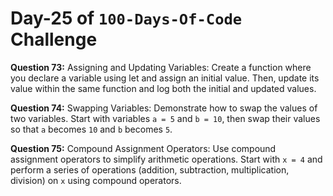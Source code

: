 # Day-25 of `100-Days-Of-Code` Challenge

**Question 73:** Assigning and Updating Variables: Create a function where you declare a variable using let and assign an initial value. Then, update its value within the same function and log both the initial and updated values.

**Question 74:** Swapping Variables: Demonstrate how to swap the values of two variables. Start with variables `a = 5` and `b = 10`, then swap their values so that `a` becomes `10` and `b` becomes `5`.

**Question 75:** Compound Assignment Operators: Use compound assignment operators to simplify arithmetic operations. Start with `x = 4` and perform a series of operations (addition, subtraction, multiplication, division) on `x` using compound operators.
